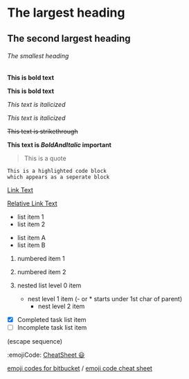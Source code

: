 # The largest heading
## The second largest heading
###### The smallest heading

**This is bold text**

__This is bold text__

*This text is italicized*

_This text is italicized_

~~This text is strikethrough~~

**This text is _BoldAndItalic_ important**

> This is a quote

```
This is a highlighted code block
which appears as a seperate block
```

[Link Text](https://Link.URL/)

[Relative Link Text](dirInRepo/fileInDir)

- list item 1
- list item 2

* list item A
* list item B

1. numbered item 1
2. numbered item 2

1. nested list level 0 item
   - nest level 1 item (- or * starts under 1st char of parent)
     - nest level 2 item

- [x] Completed task list item
- [ ] Incomplete task list item

\(escape sequence)

:emojiCode: [CheatSheet :smiley:](emoji_codes.md)

[emoji codes for bitbucket](https://bitbucket.org/DACOFFEY/wiki/wiki/BITBUCKET/EMOJI/Emoji) / 
[emoji code cheat sheet](https://www.webpagefx.com/tools/emoji-cheat-sheet/)
